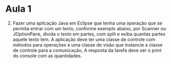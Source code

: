 # Aula 1
2. Fazer uma aplicação Java em Eclipse que tenha uma operação que se permita entrar com um
texto, conforme exemplo abaixo, por Scanner ou JOptionPane, divida o texto em partes, com
split e exiba quantas partes aquele texto tem. A aplicação deve ter uma classe de controle
com métodos para operações e uma classe de visão que instancie a classe de controle para
a comunicação, A resposta da tarefa deve ser o print do console com as quantidades.
